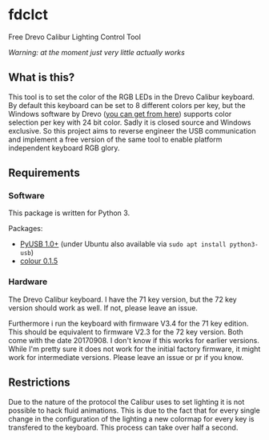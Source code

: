 # fdclct
Free Drevo Calibur Lighting Control Tool

*Warning: at the moment just very little actually works*

## What is this?
This tool is to set the color of the RGB LEDs in the Drevo Calibur keyboard. By default this keyboard can be set to 8 different colors per key, but the Windows software by Drevo ([you can get from here](drevo.net/product/keyboard/calibur)) supports color selection per key with 24 bit color. Sadly it is closed source and Windows exclusive. So this project aims to reverse engineer the USB communication and implement a free version of the same tool to enable platform independent keyboard RGB glory.

## Requirements
### Software 
This package is written for Python 3.

Packages:
* [PyUSB 1.0+](https://github.com/pyusb/pyusb) (under Ubuntu also available via ```sudo apt install python3-usb```)
* [colour 0.1.5](https://github.com/vaab/colour)

### Hardware
The Drevo Calibur keyboard. I have the 71 key version, but the 72 key version should work as well. If not, please leave an issue.

Furthermore i run the keyboard with firmware V3.4 for the 71 key edition. This should be equivalent to firmware V2.3 for the 72 key version. Both come with the date 20170908. I don't know if this works for earlier versions. While I'm pretty sure it does not work for the initial factory firmware, it might work for intermediate versions. Please leave an issue or pr if you know.

## Restrictions
Due to the nature of the protocol the Calibur uses to set lighting it is not possible to hack fluid animations. This is due to the fact that for every single change in the configuration of the lighting a new colormap for every key is transfered to the keyboard. This process can take over half a second.